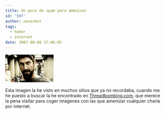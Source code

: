```yaml
---
title: Un poco de spam para amenizar
id: '507'
author: neverbot
tags:
  - humor
  - internet
date: 2007-08-08 17:06:05
---
```


![En Esparta hacemos así las cosas](./un-poco-de-spam-para-amenizar/this_is_spam.gif "En Esparta hacemos así las cosas")

Esta imagen la he visto en muchos sitios que ya no recordaba, cuando me he puesto a buscar la he encontrado en [Threadbombing.com](http://www.threadbombing.com/), que merece la pena visitar para coger imágenes con las que amenizar cualquier charla por internet.
